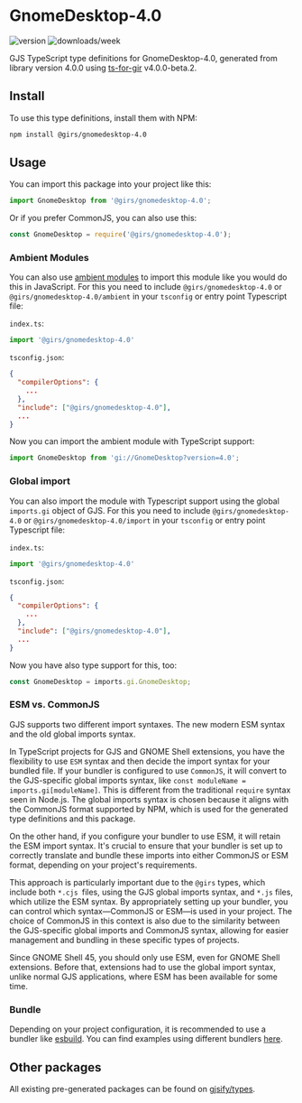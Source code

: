 
# GnomeDesktop-4.0

![version](https://img.shields.io/npm/v/@girs/gnomedesktop-4.0)
![downloads/week](https://img.shields.io/npm/dw/@girs/gnomedesktop-4.0)


GJS TypeScript type definitions for GnomeDesktop-4.0, generated from library version 4.0.0 using [ts-for-gir](https://github.com/gjsify/ts-for-gir) v4.0.0-beta.2.


## Install

To use this type definitions, install them with NPM:
```bash
npm install @girs/gnomedesktop-4.0
```

## Usage

You can import this package into your project like this:
```ts
import GnomeDesktop from '@girs/gnomedesktop-4.0';
```

Or if you prefer CommonJS, you can also use this:
```ts
const GnomeDesktop = require('@girs/gnomedesktop-4.0');
```

### Ambient Modules

You can also use [ambient modules](https://github.com/gjsify/ts-for-gir/tree/main/packages/cli#ambient-modules) to import this module like you would do this in JavaScript.
For this you need to include `@girs/gnomedesktop-4.0` or `@girs/gnomedesktop-4.0/ambient` in your `tsconfig` or entry point Typescript file:

`index.ts`:
```ts
import '@girs/gnomedesktop-4.0'
```

`tsconfig.json`:
```json
{
  "compilerOptions": {
    ...
  },
  "include": ["@girs/gnomedesktop-4.0"],
  ...
}
```

Now you can import the ambient module with TypeScript support: 

```ts
import GnomeDesktop from 'gi://GnomeDesktop?version=4.0';
```

### Global import

You can also import the module with Typescript support using the global `imports.gi` object of GJS.
For this you need to include `@girs/gnomedesktop-4.0` or `@girs/gnomedesktop-4.0/import` in your `tsconfig` or entry point Typescript file:

`index.ts`:
```ts
import '@girs/gnomedesktop-4.0'
```

`tsconfig.json`:
```json
{
  "compilerOptions": {
    ...
  },
  "include": ["@girs/gnomedesktop-4.0"],
  ...
}
```

Now you have also type support for this, too:

```ts
const GnomeDesktop = imports.gi.GnomeDesktop;
```


### ESM vs. CommonJS

GJS supports two different import syntaxes. The new modern ESM syntax and the old global imports syntax.

In TypeScript projects for GJS and GNOME Shell extensions, you have the flexibility to use `ESM` syntax and then decide the import syntax for your bundled file. If your bundler is configured to use `CommonJS`, it will convert to the GJS-specific global imports syntax, like `const moduleName = imports.gi[moduleName]`. This is different from the traditional `require` syntax seen in Node.js. The global imports syntax is chosen because it aligns with the CommonJS format supported by NPM, which is used for the generated type definitions and this package.

On the other hand, if you configure your bundler to use ESM, it will retain the ESM import syntax. It's crucial to ensure that your bundler is set up to correctly translate and bundle these imports into either CommonJS or ESM format, depending on your project's requirements.

This approach is particularly important due to the `@girs` types, which include both `*.cjs `files, using the GJS global imports syntax, and `*.js` files, which utilize the ESM syntax. By appropriately setting up your bundler, you can control which syntax—CommonJS or ESM—is used in your project. The choice of CommonJS in this context is also due to the similarity between the GJS-specific global imports and CommonJS syntax, allowing for easier management and bundling in these specific types of projects.

Since GNOME Shell 45, you should only use ESM, even for GNOME Shell extensions. Before that, extensions had to use the global import syntax, unlike normal GJS applications, where ESM has been available for some time.

### Bundle

Depending on your project configuration, it is recommended to use a bundler like [esbuild](https://esbuild.github.io/). You can find examples using different bundlers [here](https://github.com/gjsify/ts-for-gir/tree/main/examples).

## Other packages

All existing pre-generated packages can be found on [gjsify/types](https://github.com/gjsify/types).


